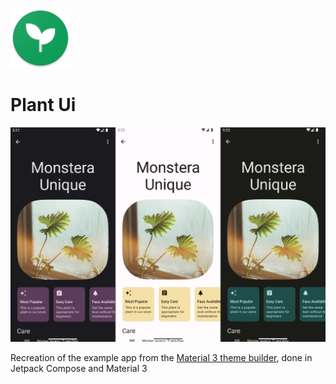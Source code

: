 ![PlantUi](/app/src/main/res/mipmap-xhdpi/ic_launcher.png)

# Plant Ui

<p align="center">
  <img src="preview.jpg">
</p>

Recreation of the example app from the [Material 3 theme builder](https://m3.material.io/theme-builder),
done in Jetpack Compose and Material 3